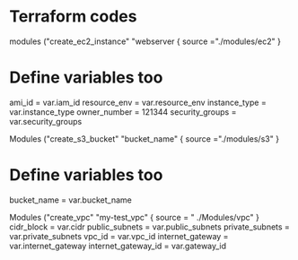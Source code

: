 # Terraform codes
modules ("create_ec2_instance" "webserver {
source ="./modules/ec2" }
# Define variables too
ami_id = var.iam_id
resource_env = var.resource_env
instance_type = var.instance_type
owner_number = 121344
security_groups = var.security_groups

Modules ("create_s3_bucket" "bucket_name" {
 source ="./modules/s3" }                                                    
 # Define variables too                                                    
 bucket_name = var.bucket_name

Modules ("create_vpc" "my-test_vpc" {
source = " ./Modules/vpc" }
cidr_block = var.cidr
public_subnets = var.public_subnets
private_subnets = var.private_subnets
vpc_id = var.vpc_id
internet_gateway = var.internet_gateway
internet_gateway_id = var.gateway_id
 
